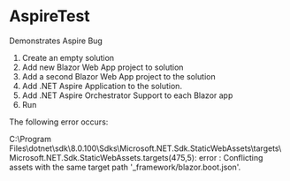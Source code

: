 # AspireTest
Demonstrates Aspire Bug

1. Create an empty solution
2. Add new Blazor Web App project to solution 
3. Add a second Blazor Web App project to the solution
4. Add .NET Aspire Application to the solution.
5. Add .NET Aspire Orchestrator Support to each Blazor app
6. Run

The following error occurs:

C:\Program Files\dotnet\sdk\8.0.100\Sdks\Microsoft.NET.Sdk.StaticWebAssets\targets\Microsoft.NET.Sdk.StaticWebAssets.targets(475,5): error : Conflicting assets with the same target path '_framework/blazor.boot.json'.
